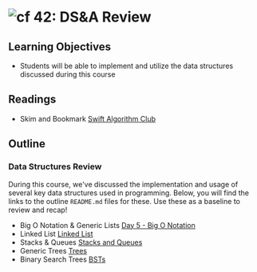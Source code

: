 ![cf](http://i.imgur.com/7v5ASc8.png) 42: DS&A Review
===

## Learning Objectives
* Students will be able to implement and utilize the data structures discussed during this course

## Readings
* Skim and Bookmark [Swift Algorithm Club](https://github.com/raywenderlich/swift-algorithm-club)

## Outline

### Data Structures Review
During this course, we've discussed the implementation and usage of several key data structures used in programming.  Below, you will find the links to the outline `README.md` files for these.  Use these as a baseline to review and recap!

* Big O Notation & Generic Lists [Day 5 - Big O Notation](https://github.com/codefellows/seattle-javascript-401d22/tree/master/05-DSA-big-o-notation)
* Linked List [Linked List](https://github.com/codefellows/seattle-javascript-401d22/tree/master/10-DSA-linked-list)
* Stacks & Queues [Stacks and Queues](https://github.com/codefellows/seattle-javascript-401d22/tree/master/15-stacks-and-queues)
* Generic Trees [Trees](https://github.com/codefellows/seattle-javascript-401d22/tree/master/20-trees)
* Binary Search Trees [BSTs](https://github.com/codefellows/seattle-javascript-401d22/tree/master/35-DSA-binary-search-trees)
